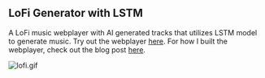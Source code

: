 ## __LoFi Generator with LSTM__
A LoFi music webplayer with AI generated tracks that utilizes LSTM model to generate music. Try out the webplayer [here](). For how I built the webplayer, check out the blog post [here](https://melodykoh.vercel.app/blog/lofi-generator-lstm).

![lofi.gif](./lofi.gif)

